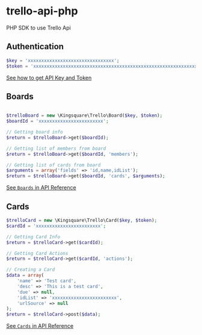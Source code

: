# trello-api-php
PHP SDK to use Trello Api

## Authentication
```php
$key = 'xxxxxxxxxxxxxxxxxxxxxxxxxxxxxxxx';
$token = 'xxxxxxxxxxxxxxxxxxxxxxxxxxxxxxxxxxxxxxxxxxxxxxxxxxxxxxxxxxxxxxxx';
```
[See how to get API Key and Token](get-key-token.md)

## Boards
```php

$trelloBoard = new \Kingsquare\Trello\Board($key, $token);
$boardId = 'xxxxxxxxxxxxxxxxxxxxxxxx';

// Getting board info
$return = $trelloBoard->get($boardId);

// Getting list of members from board
$return = $trelloBoard->get($boardId, 'members');

// Getting list of cards from board
$arguments = array('fields' => 'id,name,idList');
$return = $trelloBoard->get($boardId, 'cards', $arguments);
```

[See `Boards` in API Reference](https://developers.trello.com/advanced-reference/board)

## Cards
```php
$trelloCard = new \Kingsquare\Trello\Card($key, $token);
$cardId = 'xxxxxxxxxxxxxxxxxxxxxxxx';

// Getting Card Info
$return = $trelloCard->get($cardId);

// Getting Card Actions
$return = $trelloCard->get($cardId, 'actions');

// Creating a Card
$data = array(
    'name' => 'Test card',
    'desc' => 'This is a test card',
    'due' => null,
    'idList' => 'xxxxxxxxxxxxxxxxxxxxxxxx',
    'urlSource' => null
);
$return = $trelloCard->post($data);
```

[See `Cards` in API Reference](https://developers.trello.com/advanced-reference/card)
